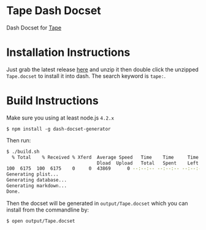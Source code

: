 # Tape Dash Docset

Dash Docset for [Tape](https://github.com/substack/tape)

# Installation Instructions

Just grab the latest release [here](https://raw.githubusercontent.com/eugeneware/tape-docset/master/output/Tape.docset.zip)
and unzip it then double click the unzipped `Tape.docset` to install it
into dash. The search keyword is `tape:`.

# Build Instructions

Make sure you using at least node.js `4.2.x`

```
$ npm install -g dash-docset-generator
```

Then run:

``` bash
$ ./build.sh
  % Total    % Received % Xferd  Average Speed   Time    Time     Time  Current
                                 Dload  Upload   Total   Spent    Left  Speed
100  6175  100  6175    0     0  43869      0 --:--:-- --:--:-- --:--:-- 44107
Generating plist...
Generating database...
Generating markdown...
Done.
```

Then the docset will be generated in `output/Tape.docset` which you can
install from the commandline by:

``` bash
$ open output/Tape.docset
```
